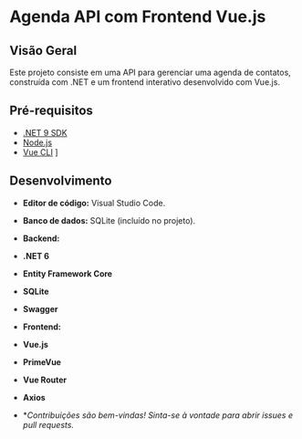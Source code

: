 # Agenda API com Frontend Vue.js

## Visão Geral
Este projeto consiste em uma API  para gerenciar uma agenda de contatos, construída com .NET e um frontend interativo desenvolvido com Vue.js.


## Pré-requisitos
* [.NET 9 SDK](https://dotnet.microsoft.com/download/dotnet/)
* [Node.js](https://nodejs.org/)
* [Vue CLI](https://cli.vuejs.org/)
]

## Desenvolvimento
* **Editor de código:** Visual Studio Code.
* **Banco de dados:** SQLite (incluído no projeto).

  
* **Backend:**

* **.NET 6**

* **Entity Framework Core**

* **SQLite**

* **Swagger**

* **Frontend:**

* **Vue.js**

* **PrimeVue**

* **Vue Router**

* **Axios**

* **Contribuições são bem-vindas! Sinta-se à vontade para abrir issues e pull requests.*


